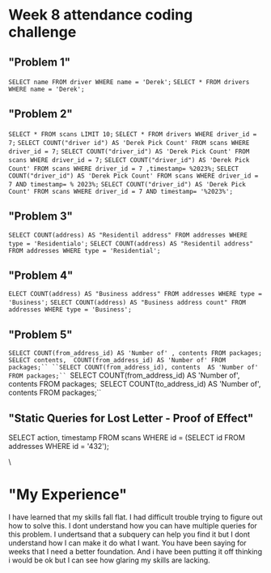 # Week 8 attendance coding challenge

## "Problem 1"
``SELECT name FROM driver WHERE name = 'Derek';``
```SELECT * FROM drivers WHERE name = 'Derek';```
## "Problem 2"
 ```SELECT * FROM scans LIMIT 10;```
```SELECT * FROM drivers WHERE driver_id = 7;```
```SELECT COUNT("driver id") AS 'Derek Pick Count' FROM scans WHERE driver_id = 7;```
```SELECT COUNT("driver_id") AS 'Derek Pick Count' FROM scans WHERE driver_id = 7;```
```SELECT COUNT("driver_id") AS 'Derek Pick Count' FROM scans WHERE driver_id = 7 ,timestamp= %2023%;```
``SELECT COUNT("driver_id") AS 'Derek Pick Count' FROM scans WHERE driver_id = 7 AND timestamp= %
2023%;``
```SELECT COUNT("driver_id") AS 'Derek Pick Count' FROM scans WHERE driver_id = 7 AND timestamp= '%2023%';```

## "Problem 3"
```SELECT COUNT(address) AS "Residentil address" FROM addresses WHERE type = 'Residentialo';``` 
```SELECT COUNT(address) AS "Residentil address" FROM addresses WHERE type = 'Residential';```

## "Problem 4"
```ELECT COUNT(address) AS "Business address" FROM addresses WHERE type = 'Business';```
```SELECT COUNT(address) AS "Business address count" FROM addresses WHERE type = 'Business';```

## "Problem 5"
``SELECT COUNT(from_address_id) AS 'Number of' , contents FROM packages;``
```SELECT contents,  COUNT(from_address_id) AS 'Number of' FROM packages;``
``SELECT COUNT(from_address_id), contents  AS 'Number of' FROM packages;``
```SELECT COUNT(from_address_id) AS 'Number of', contents FROM packages;``
``SELECT COUNT(to_address_id) AS 'Number of', contents FROM packages;``

## "Static Queries for Lost Letter - Proof of Effect"

SELECT action, timestamp FROM scans WHERE id = (SELECT id FROM addresses WHERE id = '432');







\
# "My Experience"
I have learned that my skills fall flat. I had difficult trouble trying to figure out how to solve this. I dont understand how you can have multiple queries for this problem. I undertsand that a subquery can help you find it but I dont understand how I can make it do what I want. You have been saying for weeks that I need a better foundation. And i have been putting it off thinking i would be ok but I can see how glaring my skills are lacking.